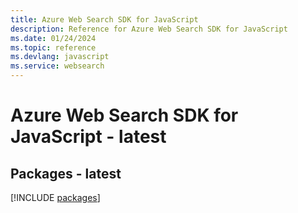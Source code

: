 ```yaml
---
title: Azure Web Search SDK for JavaScript
description: Reference for Azure Web Search SDK for JavaScript
ms.date: 01/24/2024
ms.topic: reference
ms.devlang: javascript
ms.service: websearch
---
```

# Azure Web Search SDK for JavaScript - latest
## Packages - latest
[!INCLUDE [packages](web-search-index.md)]